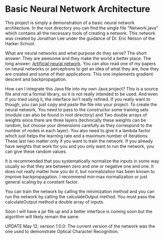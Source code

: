 # Basic Neural Network Architecture


This project is simply a demonstration of a basic neural network architecture.
In the root directory you can find the single file "Network.java" which contains
all the necessary tools of creating a network.
This network was created by Jonathan Lee under the guidance of Dr. Eric Nelson of the Harker School.

What are neural networks and what purpose do they serve? The short answer: They are awesome and they make the world a better place.
The long answer: [Artificial neural network](https://en.wikipedia.org/wiki/Artificial_neural_network).
You can also read one of my papers on neural networks or perceptrons to get an idea of what they are, how they are created and some of their applications. This one implements gradient descent and backpropagation.

How can I integrate this Java file into my own Java project? This is a source file and not a formal library, so it is not really intended to be used. And even if you tried using it, the interface isn't really refined. If you really want to though, you can just copy and paste the file into your project. To create the neural network, You need to pass to the constructor some training sets (module can also be found in root directory) and Two double arrays of weights since there are three layers (technically these weights can be random, but choose your dimensions carefully as they correspond to the number of nodes in each layer). You also need to give it a lambda factor which just helps the learning rate and a maximum number of iterations. These last two matter only if you want to train the network. If you already have weights that work for you and you only want to run the network, you can give these random values.

It is recommended that you systematically normalize the inputs in some way usually so that they are between zero and one or negative one and one. It does not really matter how you do it, but normalization has been known to improve backpropagation. I recommend min-max normalization or just general scaling by a constant factor. 

You can train the network by calling the minimization method and you can run the network by calling the calculateOutput method. You must pass the calculateOutput method a double array of inputs.

Soon I will have a jar file up and a better interface is coming soon but the algorithm will likely remain the same.

UPDATE May 12, version 1.0.0: The current version of the network was the one used to demonstrate Optical Character Recognition.